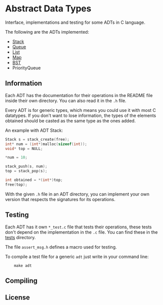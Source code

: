 # Abstract Data Types

Interface, implementations and testing for some ADTs in C language.

The following are the ADTs implemented:

* [Stack](stack)
* [Queue](queue)
* [List](list)
* [Map](map)
* [BST](bst)
* PriorityQueue

## Information

Each ADT has the documentation for their operations in the README file inside their own directory. You can also read it in the `.h` file.

Every ADT is for generic types, which means you could use it with most C datatypes. If you don't want to lose information, the types of the elements obtained should be casted as the same type as the ones added.

An example with ADT Stack:

```c
Stack s = stack_create(free);
int* num = (int*)malloc(sizeof(int));
void* top = NULL;

*num = 10;

stack_push(s, num);
top = stack_pop(s);

int obtained = *(int*)top;
free(top);
```

With the given `.h` file in an ADT directory, you can implement your own version that respects the signatures for its operations.

## Testing

Each ADT has it own `*_test.c` file that tests their operations, these tests don't depend on the implementation in the `.c` file. You can find these in the [tests](tests) directory.

The file `assert_msg.h` defines a macro used for testing.

To compile a test file for a generic `adt` just write in your command line:

```shell
    make adt
```

## Compiling

## License
